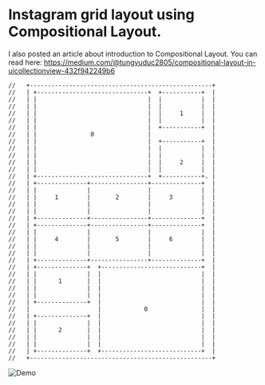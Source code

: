 # Instagram grid layout using Compositional Layout.
I also posted an article about introduction to Compositional Layout. You can read here:
https://medium.com/@tungvuduc2805/compositional-layout-in-uicollectionview-432f942249b6

    //   +---------------------------------------------------+
    //   | +-------------------------------+  +-----------+  |
    //   | |                               |  |           |  |
    //   | |                               |  |           |  |
    //   | |                               |  |     1     |  |
    //   | |                               |  |           |  |
    //   | |                               |  +-----------+  |
    //   | |               0               |                 |
    //   | |                               |  +-----------+  |
    //   | |                               |  |           |  |
    //   | |                               |  |           |  |
    //   | |                               |  |     2     |  |
    //   | |                               |  |           |  |
    //   | +-------------------------------+  +-----------+. |
    //   | +--------------+----------------+--------------+  |
    //   | |              |                |              |  |
    //   | |     1        |       2        |     3        |  |
    //   | |              |                |              |  |
    //   | |              |                |              |  |
    //   | +--------------+----------------+--------------+  |
    //   | +--------------+----------------+--------------+  |
    //   | |              |                |              |  |
    //   | |     4        |       5        |     6        |  |
    //   | |              |                |              |  |
    //   | |              |                |              |  |
    //   | +--------------+----------------+--------------+  |
    //   | +--------------+  +----------------------------+  |
    //   | |              |  |                            |  |
    //   | |      1       |  |                            |  |
    //   | |              |  |                            |  |
    //   | |              |  |                            |  |
    //   | +--------------+  |                            |  |
    //   |                   |            0               |  |
    //   | +--------------+  |                            |  |
    //   | |              |  |                            |  |
    //   | |      2       |  |                            |  |
    //   | |              |  |                            |  |
    //   | |              |  |                            |  |
    //   | +--------------+  +----------------------------+  |
    //   +---------------------------------------------------+


![Demo](screenshot.png)
